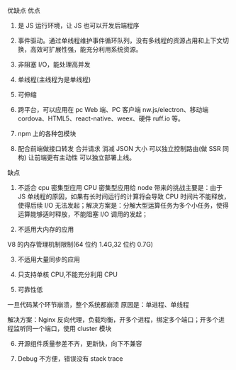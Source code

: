 优缺点
优点

1. 是 JS 运行环境，让 JS 也可以开发后端程序

2. 事件驱动。通过单线程维护事件循环队列，没有多线程的资源占用和上下文切换，高效可扩展性强，能充分利用系统资源。

3. 非阻塞 I/O，能处理高并发

4. 单线程(主线程为是单线程)

5. 可伸缩

6. 跨平台，可以应用在 pc Web 端、PC 客户端 nw.js/electron、移动端 cordova、HTML5、react-native、weex、硬件 ruff.io 等。

7. npm 上的各种包模块

8. 配合前端做接口转发 合并请求 消减 JSON 大小 可以独立控制路由(做 SSR 同构) 让前端更有主动性 可以独立部署上线。

缺点

1. 不适合 cpu 密集型应用 CPU 密集型应用给 node 带来的挑战主要是：由于 JS 单线程的原因，如果有长时间运行的计算将会导致 CPU 时间片不能释放，使得后续 I/O 无法发起；解决方案是：分解大型运算任务为多个小任务，使得运算能够适时释放，不能阻塞 I/O 调用的发起；

2. 不适用大内存的应用

V8 的内存管理机制限制(64 位约 1.4G,32 位约 0.7G)

3. 不适用大量同步的应用

4. 只支持单核 CPU,不能充分利用 CPU

5. 可靠性低

一旦代码某个环节崩溃，整个系统都崩溃 原因是：单进程、单线程

解决方案：Nginx 反向代理，负载均衡，开多个进程，绑定多个端口；开多个进程监听同一个端口，使用 cluster 模块

6. 开源组件质量参差不齐，更新快，向下不兼容

7. Debug 不方便，错误没有 stack trace